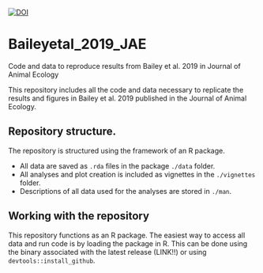 [![DOI](https://zenodo.org/badge/187512335.svg)](https://zenodo.org/badge/latestdoi/187512335)

# Baileyetal_2019_JAE
Code and data to reproduce results from Bailey et al. 2019 in Journal of Animal Ecology

This repository includes all the code and data necessary to replicate the results and figures in Bailey et al. 2019 published in the Journal of Animal Ecology.

## Repository structure.

The repository is structured using the framework of an R package.

- All data are saved as `.rda` files in the package `./data` folder.
- All analyses and plot creation is included as vignettes in the `./vignettes` folder.
- Descriptions of all data used for the analyses are stored in `./man`.

## Working with the repository

This repository functions as an R package. The easiest way to access all data and run code is by loading the package in R. This can be done using the binary associated with the latest release (LINK!!) or using `devtools::install_github`.

